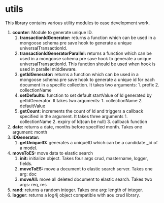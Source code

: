 # utils
This library contains various utility modules to ease development work.

1. __counter__: Module to generate unique ID.
    1. __transactionIdGenerator:__ returns a function which can be used in a mongoose schema pre save hook to generate a unique universalTransactionId.
    2. __transactionIdGeneratorParallel:__ returns a function which can be used in a mongoose schema pre save hook to generate a unique universalTransactionId. This function should be used when hook is used in parallel middleware.
    3. __getIdGenerator:__ returns a function which can be used in a mongoose schema pre save hook to generate a unique id for each document in a specific collection. It takes two arguments: 1. prefix 2. collectionName  
    4. __setDefaults:__ function to set default startValue of Id generated by getIdGenerator. It takes two arguments: 1. collectionName 2. defaultValue
    5. __getCount:__ increments the count of Id and triggers a callback specified in the argument. It takes three arguments 1. collectionName 2. expiry of Id(can be null) 3. callback function
2. __date:__ returns a date, months before specified month. Takes one argument: month
3. __IDGenerator:__
    1. __getUniqueID:__ generates a uniqueID which can be a candidate _id of a model.
4. __moveToES:__ move data to elastic search
    1. __init:__ initialize object. Takes four args crud, mastername, logger, fields.
    2. __moveToES:__ move a document to elastic search server. Takes one arg: doc
    3. __moveAll:__ move all deleted document to elastic search. Takes two args: req, res
5. __rand:__ returns a random integer. Takes one arg: length of integer.
6. __logger:__ returns a log4j object compatible with aou crud library. 
